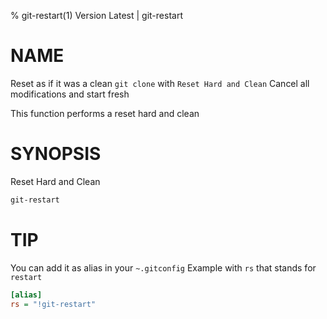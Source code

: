 % git-restart(1) Version Latest | git-restart
# NAME

Reset as if it was a clean `git clone` with `Reset Hard and Clean`
Cancel all modifications and start fresh

This function performs a reset hard and clean

# SYNOPSIS

Reset Hard and Clean
```bash
git-restart
```

# TIP

You can add it as alias in your `~.gitconfig`
Example with `rs` that stands for `restart`
```ini
[alias]
rs = "!git-restart"
```


